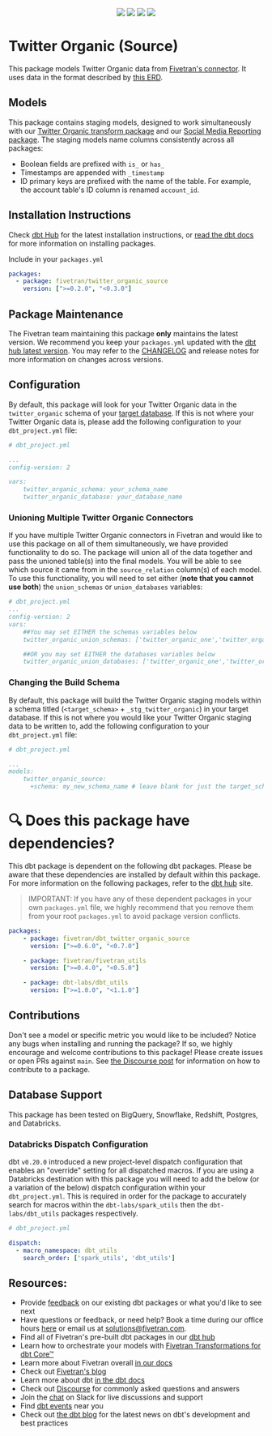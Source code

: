 <p align="center">
    <a alt="License"
        href="https://github.com/fivetran/dbt_netsuite/blob/main/LICENSE">
        <img src="https://img.shields.io/badge/License-Apache%202.0-blue.svg" /></a>
    <a alt="dbt-core">
        <img src="https://img.shields.io/badge/dbt_Core™_version->=1.3.0_,<2.0.0-orange.svg" /></a>
    <a alt="Maintained?">
        <img src="https://img.shields.io/badge/Maintained%3F-yes-green.svg" /></a>
    <a alt="PRs">
        <img src="https://img.shields.io/badge/Contributions-welcome-blueviolet" /></a>
</p>

# Twitter Organic (Source)
This package models Twitter Organic data from [Fivetran's connector](https://fivetran.com/docs/applications/twitter). It uses data in the format described by [this ERD](https://fivetran.com/docs/applications/twitter#schemainformation).

## Models
This package contains staging models, designed to work simultaneously with our [Twitter Organic transform package](https://github.com/fivetran/dbt_twitter_organic) and our [Social Media Reporting package](https://github.com/fivetran/dbt_social_media_reporting). The staging models name columns consistently across all packages:
 * Boolean fields are prefixed with `is_` or `has_`
 * Timestamps are appended with `_timestamp`
 * ID primary keys are prefixed with the name of the table. For example, the account table's ID column is renamed `account_id`.

## Installation Instructions
Check [dbt Hub](https://hub.getdbt.com/) for the latest installation instructions, or [read the dbt docs](https://docs.getdbt.com/docs/package-management) for more information on installing packages.

Include in your `packages.yml`

```yaml
packages:
  - package: fivetran/twitter_organic_source
    version: [">=0.2.0", "<0.3.0"]
```

## Package Maintenance
The Fivetran team maintaining this package **only** maintains the latest version. We recommend you keep your `packages.yml` updated with the [dbt hub latest version](https://hub.getdbt.com/fivetran/twitter_organic_source/latest/). You may refer to the [CHANGELOG](https://github.com/fivetran/dbt_twitter_organic_source/blob/main/CHANGELOG.md) and release notes for more information on changes across versions.

## Configuration
By default, this package will look for your Twitter Organic data in the `twitter_organic` schema of your [target database](https://docs.getdbt.com/docs/running-a-dbt-project/using-the-command-line-interface/configure-your-profile). If this is not where your Twitter Organic data is, please add the following configuration to your `dbt_project.yml` file:

```yml
# dbt_project.yml

...
config-version: 2

vars:
    twitter_organic_schema: your_schema_name
    twitter_organic_database: your_database_name 
```

### Unioning Multiple Twitter Organic Connectors
If you have multiple Twitter Organic connectors in Fivetran and would like to use this package on all of them simultaneously, we have provided functionality to do so. The package will union all of the data together and pass the unioned table(s) into the final models. You will be able to see which source it came from in the `source_relation` column(s) of each model. To use this functionality, you will need to set either (**note that you cannot use both**) the `union_schemas` or `union_databases` variables:

```yml
# dbt_project.yml
...
config-version: 2
vars:
    ##You may set EITHER the schemas variables below
    twitter_organic_union_schemas: ['twitter_organic_one','twitter_organic_two']

    ##OR you may set EITHER the databases variables below
    twitter_organic_union_databases: ['twitter_organic_one','twitter_organic_two']
```
### Changing the Build Schema

By default, this package will build the Twitter Organic staging models within a schema titled (`<target_schema>` + `_stg_twitter_organic`) in your target database. If this is not where you would like your Twitter Organic staging data to be written to, add the following configuration to your `dbt_project.yml` file:

```yml
# dbt_project.yml

...
models:
    twitter_organic_source:
      +schema: my_new_schema_name # leave blank for just the target_schema
```

# 🔍 Does this package have dependencies?
This dbt package is dependent on the following dbt packages. Please be aware that these dependencies are installed by default within this package. For more information on the following packages, refer to the [dbt hub](https://hub.getdbt.com/) site.
> IMPORTANT: If you have any of these dependent packages in your own `packages.yml` file, we highly recommend that you remove them from your root `packages.yml` to avoid package version conflicts.
    
```yml
packages:
    - package: fivetran/dbt_twitter_organic_source
      version: [">=0.6.0", "<0.7.0"]

    - package: fivetran/fivetran_utils
      version: [">=0.4.0", "<0.5.0"]

    - package: dbt-labs/dbt_utils
      version: [">=1.0.0", "<1.1.0"]
```
## Contributions

Don't see a model or specific metric you would like to be included? Notice any bugs when installing and running the package? If so, we highly encourage and welcome contributions to this package! 
Please create issues or open PRs against `main`. See [the Discourse post](https://discourse.getdbt.com/t/contributing-to-a-dbt-package/657) for information on how to contribute to a package.

## Database Support

This package has been tested on BigQuery, Snowflake, Redshift, Postgres, and Databricks.

### Databricks Dispatch Configuration
dbt `v0.20.0` introduced a new project-level dispatch configuration that enables an "override" setting for all dispatched macros. If you are using a Databricks destination with this package you will need to add the below (or a variation of the below) dispatch configuration within your `dbt_project.yml`. This is required in order for the package to accurately search for macros within the `dbt-labs/spark_utils` then the `dbt-labs/dbt_utils` packages respectively.
```yml
# dbt_project.yml

dispatch:
  - macro_namespace: dbt_utils
    search_order: ['spark_utils', 'dbt_utils']
```

## Resources:
- Provide [feedback](https://www.surveymonkey.com/r/DQ7K7WW) on our existing dbt packages or what you'd like to see next
- Have questions or feedback, or need help? Book a time during our office hours [here](https://calendly.com/fivetran-solutions-team/fivetran-solutions-team-office-hours) or email us at solutions@fivetran.com.
- Find all of Fivetran's pre-built dbt packages in our [dbt hub](https://hub.getdbt.com/fivetran/)
- Learn how to orchestrate your models with [Fivetran Transformations for dbt Core™](https://fivetran.com/docs/transformations/dbt)
- Learn more about Fivetran overall [in our docs](https://fivetran.com/docs)
- Check out [Fivetran's blog](https://fivetran.com/blog)
- Learn more about dbt [in the dbt docs](https://docs.getdbt.com/docs/introduction)
- Check out [Discourse](https://discourse.getdbt.com/) for commonly asked questions and answers
- Join the [chat](http://slack.getdbt.com/) on Slack for live discussions and support
- Find [dbt events](https://events.getdbt.com) near you
- Check out [the dbt blog](https://blog.getdbt.com/) for the latest news on dbt's development and best practices
